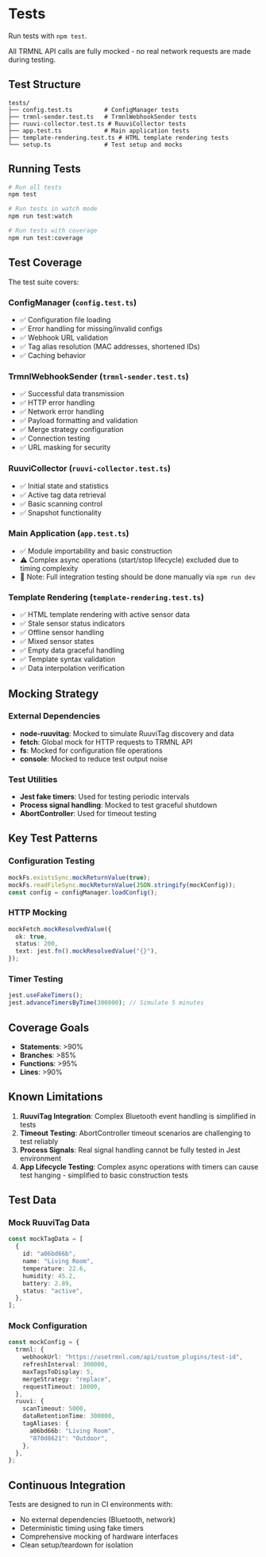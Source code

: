 # Tests

Run tests with `npm test`.

All TRMNL API calls are fully mocked - no real network requests are made during testing.

## Test Structure

```
tests/
├── config.test.ts         # ConfigManager tests
├── trmnl-sender.test.ts   # TrmnlWebhookSender tests
├── ruuvi-collector.test.ts # RuuviCollector tests
├── app.test.ts            # Main application tests
├── template-rendering.test.ts # HTML template rendering tests
└── setup.ts               # Test setup and mocks
```

## Running Tests

```bash
# Run all tests
npm test

# Run tests in watch mode
npm run test:watch

# Run tests with coverage
npm run test:coverage
```

## Test Coverage

The test suite covers:

### ConfigManager (`config.test.ts`)

- ✅ Configuration file loading
- ✅ Error handling for missing/invalid configs
- ✅ Webhook URL validation
- ✅ Tag alias resolution (MAC addresses, shortened IDs)
- ✅ Caching behavior

### TrmnlWebhookSender (`trmnl-sender.test.ts`)

- ✅ Successful data transmission
- ✅ HTTP error handling
- ✅ Network error handling
- ✅ Payload formatting and validation
- ✅ Merge strategy configuration
- ✅ Connection testing
- ✅ URL masking for security

### RuuviCollector (`ruuvi-collector.test.ts`)

- ✅ Initial state and statistics
- ✅ Active tag data retrieval
- ✅ Basic scanning control
- ✅ Snapshot functionality

### Main Application (`app.test.ts`)

- ✅ Module importability and basic construction
- ⚠️ Complex async operations (start/stop lifecycle) excluded due to timing complexity
- 📝 Note: Full integration testing should be done manually via `npm run dev`

### Template Rendering (`template-rendering.test.ts`)

- ✅ HTML template rendering with active sensor data
- ✅ Stale sensor status indicators
- ✅ Offline sensor handling
- ✅ Mixed sensor states
- ✅ Empty data graceful handling
- ✅ Template syntax validation
- ✅ Data interpolation verification

## Mocking Strategy

### External Dependencies

- **node-ruuvitag**: Mocked to simulate RuuviTag discovery and data
- **fetch**: Global mock for HTTP requests to TRMNL API
- **fs**: Mocked for configuration file operations
- **console**: Mocked to reduce test output noise

### Test Utilities

- **Jest fake timers**: Used for testing periodic intervals
- **Process signal handling**: Mocked to test graceful shutdown
- **AbortController**: Used for timeout testing

## Key Test Patterns

### Configuration Testing

```typescript
mockFs.existsSync.mockReturnValue(true);
mockFs.readFileSync.mockReturnValue(JSON.stringify(mockConfig));
const config = configManager.loadConfig();
```

### HTTP Mocking

```typescript
mockFetch.mockResolvedValue({
  ok: true,
  status: 200,
  text: jest.fn().mockResolvedValue("{}"),
});
```

### Timer Testing

```typescript
jest.useFakeTimers();
jest.advanceTimersByTime(300000); // Simulate 5 minutes
```

## Coverage Goals

- **Statements**: >90%
- **Branches**: >85%
- **Functions**: >95%
- **Lines**: >90%

## Known Limitations

1. **RuuviTag Integration**: Complex Bluetooth event handling is simplified in tests
2. **Timeout Testing**: AbortController timeout scenarios are challenging to test reliably
3. **Process Signals**: Real signal handling cannot be fully tested in Jest environment
4. **App Lifecycle Testing**: Complex async operations with timers can cause test hanging - simplified to basic construction tests

## Test Data

### Mock RuuviTag Data

```typescript
const mockTagData = [
  {
    id: "a06bd66b",
    name: "Living Room",
    temperature: 22.6,
    humidity: 45.2,
    battery: 2.89,
    status: "active",
  },
];
```

### Mock Configuration

```typescript
const mockConfig = {
  trmnl: {
    webhookUrl: "https://usetrmnl.com/api/custom_plugins/test-id",
    refreshInterval: 300000,
    maxTagsToDisplay: 5,
    mergeStrategy: "replace",
    requestTimeout: 10000,
  },
  ruuvi: {
    scanTimeout: 5000,
    dataRetentionTime: 300000,
    tagAliases: {
      a06bd66b: "Living Room",
      "870d8621": "Outdoor",
    },
  },
};
```

## Continuous Integration

Tests are designed to run in CI environments with:

- No external dependencies (Bluetooth, network)
- Deterministic timing using fake timers
- Comprehensive mocking of hardware interfaces
- Clean setup/teardown for isolation
